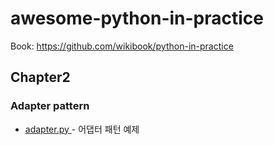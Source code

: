 # awesome-python-in-practice

Book: https://github.com/wikibook/python-in-practice


## Chapter2

### Adapter pattern
*  [adapter.py
](https://gist.github.com/pazdera/1145859) - 어댑터 패턴 예제
